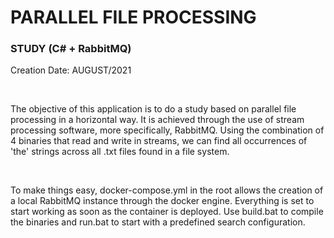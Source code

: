 # PARALLEL FILE PROCESSING
### STUDY (C# + RabbitMQ)

Creation Date: AUGUST/2021

<br/>

The objective of this application is to do a study based on parallel file processing in a horizontal way. It is achieved through the use of stream processing software, more specifically, RabbitMQ. Using the combination of 4 binaries that read and write in streams, we can find all occurrences of 'the' strings across all .txt files found in a file system.

<br/>

To make things easy, docker-compose.yml in the root allows the creation of a local RabbitMQ instance through the docker engine. Everything is set to start working as soon as the container is deployed. Use build.bat to compile the binaries and run.bat to start with a predefined search configuration.